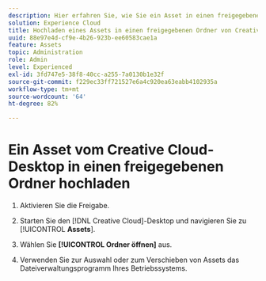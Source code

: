 ```yaml
---
description: Hier erfahren Sie, wie Sie ein Asset in einen freigegebenen Ordner vom Creative Cloud-Desktop in Experience Cloud hochladen.
solution: Experience Cloud
title: Hochladen eines Assets in einen freigegebenen Ordner von Creative Cloud Desktop
uuid: 88e97e4d-cf9e-4b26-923b-ee60583cae1a
feature: Assets
topic: Administration
role: Admin
level: Experienced
exl-id: 3fd747e5-38f8-40cc-a255-7a0130b1e32f
source-git-commit: f229ec33ff721527e6a4c920ea63eabb4102935a
workflow-type: tm+mt
source-wordcount: '64'
ht-degree: 82%

---
```


# Ein Asset vom Creative Cloud-Desktop in einen freigegebenen Ordner hochladen

1. Aktivieren Sie die Freigabe.

1. Starten Sie den [!DNL Creative Cloud]-Desktop und navigieren Sie zu [!UICONTROL **Assets**].

1. Wählen Sie **[!UICONTROL Ordner öffnen]** aus.

1. Verwenden Sie zur Auswahl oder zum Verschieben von Assets das Dateiverwaltungsprogramm Ihres Betriebssystems.

